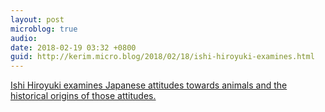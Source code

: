 ```yaml
---
layout: post
microblog: true
audio: 
date: 2018-02-19 03:32 +0800
guid: http://kerim.micro.blog/2018/02/18/ishi-hiroyuki-examines.html
---
```

[Ishi Hiroyuki examines Japanese attitudes towards animals and the historical origins of those attitudes.](https://www.nippon.com/en/features/c03910/) 
